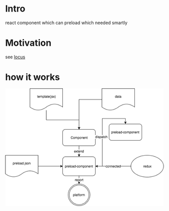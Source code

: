 # Intro
react component which can preload which needed smartly

# Motivation

see [locus](https://github.com/azl397985856/locus)

# how it works

![react-preload-component](https://github.com/azl397985856/react-preload-component/blob/master/react-preload-component.png)
